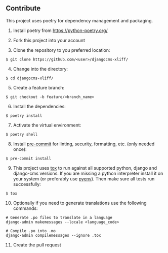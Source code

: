 ## Contribute

This project uses poetry for dependency management and packaging.

1. Install poetry from https://python-poetry.org/

2. Fork this project into your account

3. Clone the repository to you preferred location:
```shell
$ git clone https://github.com/<user>/djangocms-xliff/
```

4. Change into the directory:
```shell
$ cd djangocms-xliff/
```

5. Create a feature branch:
```shell
$ git checkout -b feature/<branch_name>
```

6. Install the dependencies:
```shell
$ poetry install
```

7. Activate the virtual environment:
```shell
$ poetry shell
```

8. Install [pre-commit](https://pre-commit.com/) for linting, security, formatting, etc. (only needed once):
```shell
$ pre-commit install
```

9. This project uses [tox](https://tox.wiki/en/latest/) to run against all supported python, django and django-cms versions.
If you are missing a python interpreter install it on your system (or preferably use [pyenv](https://github.com/pyenv/pyenv)).
Then make sure all tests run successfully:

```shell
$ tox
```

10. Optionally if you need to generate translations use the following commands:

```shell
# Generate .po files to translate in a language
django-admin makemessages --locale <language_code>

# Compile .po into .mo
django-admin compilemessages --ignore .tox
```

11. Create the pull request
